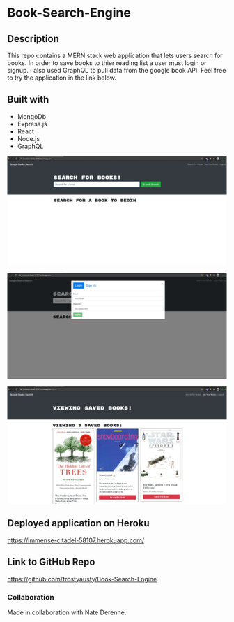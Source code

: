 # Book-Search-Engine


## Description

This repo contains a MERN stack web application that lets users search for books. In order to save books to thier reading list a user must login or signup. I also used GraphQL to pull data from the google book API. Feel free to try the application in the link below. 


## Built with

* MongoDb
* Express.js
* React
* Node.js
* GraphQL


![Search Book](https://github.com/frostyausty/Book-Search-Engine/blob/main/screenshots/searchbooks.JPG)

![Login](https://github.com/frostyausty/Book-Search-Engine/blob/main/screenshots/login.JPG)

![Saved Book](https://github.com/frostyausty/Book-Search-Engine/blob/main/screenshots/savedbooks.JPG)



## Deployed application on Heroku

https://immense-citadel-58107.herokuapp.com/ 


## Link to GitHub Repo

https://github.com/frostyausty/Book-Search-Engine


### Collaboration

Made in collaboration with Nate Derenne.